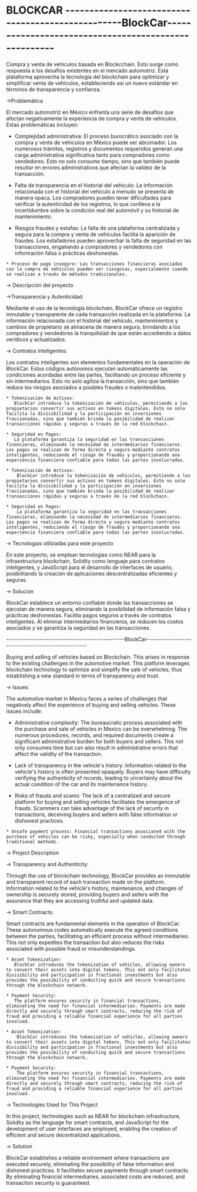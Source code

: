 # BLOCKCAR --------------------------------------------------BlockCar-----------------------------------------------------

Compra y venta de vehículos basada en Blockcchain. Esto surge como respuesta a los desafíos existentes en el mercado automotriz. Esta plataforma aprovecha la tecnología del blockchain para optimizar y simplificar venta de vehículos, estableciendo así un nuevo estándar en términos de transparencia y confianza.`

->Problemática 


El mercado automotriz en México enfrenta una serie de desafíos que afectan negativamente la experiencia de compra y venta de vehículos. Estas problemáticas incluyen:

  * Complejidad administrativa: El proceso burocrático asociado con la compra y venta de vehículos en México puede ser abrumador. Los numerosos trámites, registros y documentos requeridos generan una carga administrativa significativa tanto para compradores como vendedores. Esto no solo consume tiempo, sino que también puede resultar en errores administrativos que afectan la validez de la transacción.
  
   * Falta de transparencia en el historial del vehículo: La información relacionada con el historial del vehículo a menudo se presenta de manera opaca. Los compradores pueden tener dificultades para verificar la autenticidad de los registros, lo que conlleva a la incertidumbre sobre la condición real del automóvil y su historial de mantenimiento.

   * Riesgos fraudes y estafas: La falta de una plataforma centralizada y segura para la compra y venta de vehículos facilita la aparición de fraudes. Los estafadores pueden aprovechar la falta de seguridad en las transacciones, engañando a compradores y vendedores con información falsa o prácticas deshonestas.

    * Proceso de pago inseguro: Las transacciones financieras asociadas con la compra de vehículos pueden ser riesgosas, especialmente cuando se realizan a través de métodos tradicionales.


-> Descripción del proyecto


->Transparencia y Autenticidad:

Mediante el uso de la tecnología blockchain, BlockCar ofrece un registro inmutable y transparente de cada transacción realizada en la plataforma. La información relacionada con el historial del vehículo, mantenimientos y cambios de propietario se almacena de manera segura, brindando a los compradores y vendedores la tranquilidad de que están accediendo a datos verídicos y actualizados.


-> Contratos Inteligentes:

Los contratos inteligentes son elementos fundamentales en la operación de BlockCar. Estos códigos autónomos ejecutan automáticamente las condiciones acordadas entre las partes, facilitando un proceso eficiente y sin intermediarios. Esto no solo agiliza la transacción, sino que también reduce los riesgos asociados a posibles fraudes o malentendidos. 

    * Tokenización de Activos: 
       BlockCar introduce la tokenización de vehículos, permitiendo a los propietarios convertir sus activos en tokens digitales. Esto no solo facilita la divisibilidad y la participación en inversiones fraccionadas, sino que también brinda la posibilidad de realizar transacciones rápidas y seguras a través de la red blockchain.

    * Seguridad en Pagos:
       La plataforma garantiza la seguridad en las transacciones financieras, eliminando la necesidad de intermediarios financieros. Los pagos se realizan de forma directa y segura mediante contratos inteligentes, reduciendo el riesgo de fraudes y proporcionando una experiencia financiera confiable para todas las partes involucradas.

    * Tokenización de Activos:
        BlockCar introduce la tokenización de vehículos, permitiendo a los propietarios convertir sus activos en tokens digitales. Esto no solo facilita la divisibilidad y la participación en inversiones fraccionadas, sino que también brinda la posibilidad de realizar transacciones rápidas y seguras a través de la red blockchain.

    * Seguridad en Pagos:
        La plataforma garantiza la seguridad en las transacciones financieras, eliminando la necesidad de intermediarios financieros. Los pagos se realizan de forma directa y segura mediante contratos inteligentes, reduciendo el riesgo de fraudes y proporcionando una experiencia financiera confiable para todas las partes involucradas.


-> Tecnologias utilizadas para este proyecto 

En este proyecto, se emplean tecnologías como NEAR para la infraestructura blockchain, Solidity como lenguaje para contratos inteligentes, y JavaScript para el desarrollo de interfaces de usuario, posibilitando la creación de aplicaciones descentralizadas eficientes y seguras.


-> Solucion

BlockCar establece un entorno confiable donde las transacciones se ejecutan de manera segura, eliminando la posibilidad de información falsa y prácticas deshonestas. Facilita pagos seguros a través de contratos inteligentes. Al eliminar intermediarios financieros, se reducen los costos asociados y se garantiza la seguridad en las transacciones.


--------------------------------------------------BlockCar-----------------------------------------------------

Buying and selling of vehicles based on Blockchain. This arises in response to the existing challenges in the automotive market. This platform leverages blockchain technology to optimize and simplify the sale of vehicles, thus establishing a new standard in terms of transparency and trust.

-> Issues

The automotive market in Mexico faces a series of challenges that negatively affect the experience of buying and selling vehicles. These issues include:

  * Administrative complexity: The bureaucratic process associated with the purchase and sale of vehicles in Mexico can be overwhelming. The numerous procedures, records, and required documents create a significant administrative burden for both buyers and sellers. This not only consumes time but can also result in administrative errors that affect the validity of the transaction.

   * Lack of transparency in the vehicle's history: Information related to the vehicle's history is often presented opaquely. Buyers may have difficulty verifying the authenticity of records, leading to uncertainty about the actual condition of the car and its maintenance history.

   * Risks of frauds and scams: The lack of a centralized and secure platform for buying and selling vehicles facilitates the emergence of frauds. Scammers can take advantage of the lack of security in transactions, deceiving buyers and sellers with false information or dishonest practices.

    * Unsafe payment process: Financial transactions associated with the purchase of vehicles can be risky, especially when conducted through traditional methods.
    
-> Project Description

-> Transparency and Authenticity:

Through the use of blockchain technology, BlockCar provides an immutable and transparent record of each transaction made on the platform. Information related to the vehicle's history, maintenance, and changes of ownership is securely stored, providing buyers and sellers with the assurance that they are accessing truthful and updated data.

-> Smart Contracts:

Smart contracts are fundamental elements in the operation of BlockCar. These autonomous codes automatically execute the agreed conditions between the parties, facilitating an efficient process without intermediaries. This not only expedites the transaction but also reduces the risks associated with possible fraud or misunderstandings. 

    * Asset Tokenization: 
       BlockCar introduces the tokenization of vehicles, allowing owners to convert their assets into digital tokens. This not only facilitates divisibility and participation in fractional investments but also provides the possibility of conducting quick and secure transactions through the blockchain network.

    * Payment Security:
       The platform ensures security in financial transactions, eliminating the need for financial intermediaries. Payments are made directly and securely through smart contracts, reducing the risk of fraud and providing a reliable financial experience for all parties involved.

    * Asset Tokenization:
        BlockCar introduces the tokenization of vehicles, allowing owners to convert their assets into digital tokens. This not only facilitates divisibility and participation in fractional investments but also provides the possibility of conducting quick and secure transactions through the blockchain network.

    * Payment Security:
        The platform ensures security in financial transactions, eliminating the need for financial intermediaries. Payments are made directly and securely through smart contracts, reducing the risk of fraud and providing a reliable financial experience for all parties involved.


-> Technologies Used for This Project 

In this project, technologies such as NEAR for blockchain infrastructure, Solidity as the language for smart contracts, and JavaScript for the development of user interfaces are employed, enabling the creation of efficient and secure decentralized applications.


-> Solution

BlockCar establishes a reliable environment where transactions are executed securely, eliminating the possibility of false information and dishonest practices. It facilitates secure payments through smart contracts. By eliminating financial intermediaries, associated costs are reduced, and transaction security is guaranteed.
